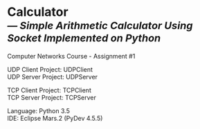# Calculator<br><sub>___— Simple Arithmetic Calculator Using Socket Implemented on Python___</sub>

Computer Networks Course - Assignment #1

UDP Client Project: UDPClient<br>
UDP Server Project: UDPServer

TCP Client Project: TCPClient<br>
TCP Server Project: TCPServer

Language: Python 3.5<br>
IDE: Eclipse Mars.2 (PyDev 4.5.5)